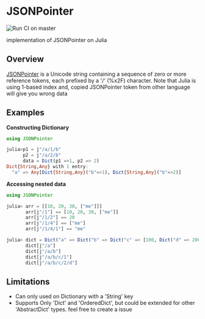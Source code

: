 # JSONPointer
![Run CI on master](https://github.com/devsisters/JSONPointer.jl/workflows/Run%20CI%20on%20master/badge.svg)

implementation of JSONPointer on Julia

## Overview
[JSONPointer](https://tools.ietf.org/html/rfc6901/) is a Unicode string 
containing a sequence of zero or more reference tokens, each prefixed
by a '/' (%x2F) character.
Note that Julia is using 1-based index and, copied JSONPointer token from other language will give you wrong data

## Examples

**Constructing Dictionary**
```julia
using JSONPointer 

julia>p1 = j"/a/1/b"
      p2 = j"/a/2/b"
      data = Dict(p1 =>1, p2 => 2)
Dict{String,Any} with 1 entry:
  "a" => Any[Dict{String,Any}("b"=>1), Dict{String,Any}("b"=>2)]

```

**Accessing nested data**
```julia
using JSONPointer 

julia> arr = [[10, 20, 30, ["me"]]]
       arr[j"/1"] == [10, 20, 30, ["me"]]
       arr[j"/1/2"] == 20
       arr[j"/1/4"] == ["me"]
       arr[j"/1/4/1"] == "me"

julia> dict = Dict("a" => Dict("b" => Dict("c" => [100, Dict("d" => 200)])))
       dict[j"/a"]
       dict[j"/a/b"]
       dict[j"/a/b/c/1"]
       dict[j"/a/b/c/2/d"]
```

## Limitations
- Can only used on Dictionary with a 'String' key
- Supports Only 'Dict' and 'OrderedDict', but could be extended for other 'AbstractDict' types. feel free to create a issue